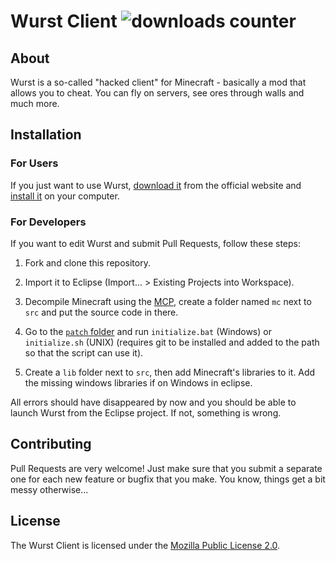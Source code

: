 # Wurst Client ![downloads counter](https://drive.google.com/uc?id=0B2YeSS9tm5zLMF9NWjNZYnNqSTA)

## About

Wurst is a so-called "hacked client" for Minecraft - basically a mod that allows you to cheat. You can fly on servers, see ores through walls and much more.

## Installation

### For Users

If you just want to use Wurst, [download it](https://www.wurst-client.tk/download/) from the official website and [install it](https://www.wurst-client.tk/wiki/Installation/) on your computer.

### For Developers

If you want to edit Wurst and submit Pull Requests, follow these steps:

1. Fork and clone this repository.

2. Import it to Eclipse (Import... > Existing Projects into Workspace).

3. Decompile Minecraft using the [MCP](http://www.modcoderpack.com/website/releases), create a folder named `mc` next to `src` and put the source code in there.

4. Go to the [`patch` folder](/patch) and run `initialize.bat` (Windows) or `initialize.sh` (UNIX) (requires git to be installed and added to the path so that the script can use it).

5. Create a `lib` folder next to `src`, then add Minecraft's libraries to it. Add the missing windows libraries if on Windows in eclipse.

All errors should have disappeared by now and you should be able to launch Wurst from the Eclipse project. If not, something is wrong.

## Contributing

Pull Requests are very welcome! Just make sure that you submit a separate one for each new feature or bugfix that you make. You know, things get a bit messy otherwise...

## License

The Wurst Client is licensed under the [Mozilla Public License 2.0](/LICENSE.txt).

